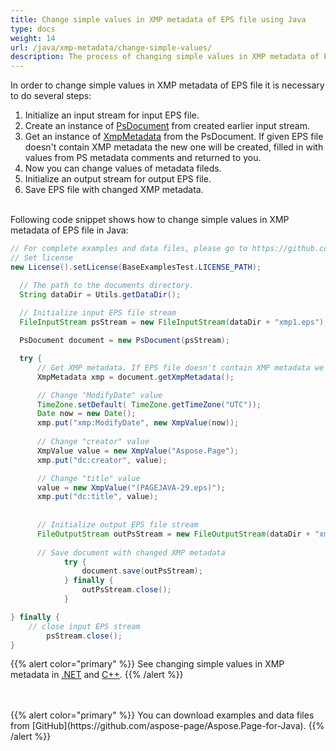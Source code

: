 ```yaml
---
title: Change simple values in XMP metadata of EPS file using Java
type: docs
weight: 14
url: /java/xmp-metadata/change-simple-values/
description: The process of changing simple values in XMP metadata of EPS file with Aspose.Page API solution for Java is explained and illustrated with the code here.
---
```


<!--
{{% alert color="primary" %}} 

You can check the quality of Aspose.Page EPS to PDF conversion and view the results via free online <a nofollow href="https://products.aspose.app/page/conversion/eps-to-pdf">EPS to PDF Converter</a> {{% /alert %}}
-->

In order to change simple values in XMP metadata of EPS file it is necessary to do several steps:
1. Initialize an input stream for input EPS file.
2. Create an instance of [PsDocument](https://reference.aspose.com/page/java/com.aspose.eps/psdocument) from created earlier input stream.
3. Get an instance of [XmpMetadata](https://reference.aspose.com/page/java/com.aspose.eps.xmp/xmpmetadata) from the PsDocument. If given EPS file doesn't contain XMP metadata the new one
will be created, filled in with values from PS metadata comments and returned to you.
4. Now you can change values of metadata fileds.
5. Initialize an output stream for output EPS file.
6. Save EPS file with changed XMP metadata.

<br>Following code snippet shows how to change simple values in XMP metadata of EPS file in Java:
<br>
```Java
// For complete examples and data files, please go to https://github.com/aspose-page/Aspose.Page-for-Java
// Set license
new License().setLicense(BaseExamplesTest.LICENSE_PATH);

  // The path to the documents directory.
  String dataDir = Utils.getDataDir();
  
  // Initialize input EPS file stream
  FileInputStream psStream = new FileInputStream(dataDir + "xmp1.eps");

  PsDocument document = new PsDocument(psStream);

  try {
      // Get XMP metadata. If EPS file doesn't contain XMP metadata we get new one filled with values from PS metadata comments (%%Creator, %%CreateDate, %%Title etc)
      XmpMetadata xmp = document.getXmpMetadata();

      // Change "ModifyDate" value
      TimeZone.setDefault( TimeZone.getTimeZone("UTC"));
      Date now = new Date();
      xmp.put("xmp:ModifyDate", new XmpValue(now));
      
      // Change "creator" value
      XmpValue value = new XmpValue("Aspose.Page");
      xmp.put("dc:creator", value);

      // Change "title" value
      value = new XmpValue("(PAGEJAVA-29.eps)");
      xmp.put("dc:title", value);
      
      
      // Initialize output EPS file stream
      FileOutputStream outPsStream = new FileOutputStream(dataDir + "xmp1_changed.eps");
      
      // Save document with changed XMP metadata
			try {			
				document.save(outPsStream);
			} finally {
				outPsStream.close();
			}

} finally {
    // close input EPS stream
		psStream.close();
}
```
{{% alert color="primary" %}}
See changing simple values in XMP metadata in [.NET](/page/net/xmp-metadata/change-simple-values/) and [C++](/page/cpp/xmp-metadata/change-simple-values/).
{{% /alert %}}
<!--
{{% alert color="primary" %}}
Evaluate EPS to PDF conversion online on our <a nofollow href="https://products.aspose.app/page/conversion/eps-to-pdf">EPS to PDF Converter</a>. You can convert several EPS files to PDF at once and dowload results in a few seconds.
 {{% /alert %}}
-->
<br>
<br>
{{% alert color="primary" %}}
You can download examples and data files from [GitHub](https://github.com/aspose-page/Aspose.Page-for-Java). {{% /alert %}}